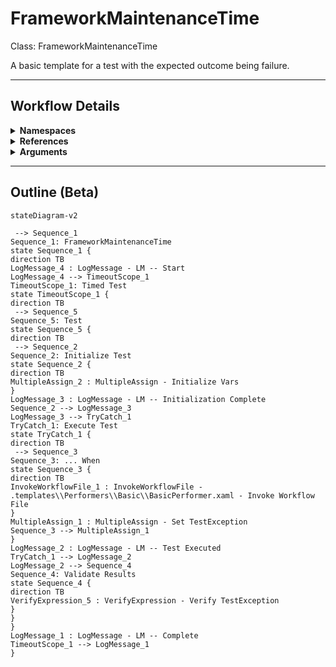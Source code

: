 # FrameworkMaintenanceTime
Class: FrameworkMaintenanceTime

A basic template for a test with the expected outcome being failure.

<hr />

## Workflow Details
<details>
    <summary>
    <b>Namespaces</b>
    </summary>

    - System.Activities
- System.Activities.Statements
- System.Activities.Expressions
- System.Activities.Validation
- System.Activities.XamlIntegration
- Microsoft.VisualBasic
- Microsoft.VisualBasic.Activities
- System
- System.Collections
- System.Collections.Generic
- System.Data
- System.Diagnostics
- System.Drawing
- System.IO
- System.Linq
- System.Net.Mail
- System.Xml
- System.Text
- System.Xml.Linq
- UiPath.Core
- UiPath.Core.Activities
- System.Windows.Markup
- System.Collections.ObjectModel
- System.Runtime.Serialization
- System.Reflection
- System.Linq.Expressions
- UiPath.Testing.Activities
- UiPath.Shared.Activities
- GlobalVariablesNamespace
- GlobalConstantsNamespace


</details>
<details>
    <summary>
    <b>References</b>
    </summary>

    - Microsoft.CSharp
- Microsoft.VisualBasic
- mscorlib
- NPOI
- PresentationCore
- PresentationFramework
- System
- System.Activities
- System.ComponentModel
- System.ComponentModel.TypeConverter
- System.Configuration.ConfigurationManager
- System.Console
- System.Core
- System.Data
- System.Drawing
- System.Linq
- System.Linq.Expressions
- System.Memory
- System.Memory.Data
- System.ObjectModel
- System.Private.CoreLib
- System.Private.DataContractSerialization
- System.Private.ServiceModel
- System.Private.Uri
- System.Reflection.DispatchProxy
- System.Reflection.Metadata
- System.Reflection.TypeExtensions
- System.Runtime.Serialization
- System.Runtime.Serialization.Formatters
- System.Runtime.Serialization.Primitives
- System.Security.Permissions
- System.ServiceModel
- System.ServiceModel.Activities
- System.Xaml
- System.Xml
- System.Xml.Linq
- UiPath.Excel
- UiPath.Excel.Activities
- UiPath.Mail.Activities
- UiPath.Studio.Constants
- UiPath.System.Activities
- UiPath.System.Activities.Design
- UiPath.System.Activities.ViewModels
- UiPath.Testing.Activities
- UiPath.Workflow
- WindowsBase


</details>
<details>
    <summary>
    <b>Arguments</b>
    </summary>

    <table><tr><th>Name</th><th>Direction</th><th>Type</th><th>Description</th></tr></table>
    
</details>

<hr />

## Outline (Beta)

```mermaid
stateDiagram-v2

 --> Sequence_1
Sequence_1: FrameworkMaintenanceTime
state Sequence_1 {
direction TB
LogMessage_4 : LogMessage - LM -- Start
LogMessage_4 --> TimeoutScope_1
TimeoutScope_1: Timed Test
state TimeoutScope_1 {
direction TB
 --> Sequence_5
Sequence_5: Test
state Sequence_5 {
direction TB
 --> Sequence_2
Sequence_2: Initialize Test
state Sequence_2 {
direction TB
MultipleAssign_2 : MultipleAssign - Initialize Vars
}
LogMessage_3 : LogMessage - LM -- Initialization Complete
Sequence_2 --> LogMessage_3
LogMessage_3 --> TryCatch_1
TryCatch_1: Execute Test
state TryCatch_1 {
direction TB
 --> Sequence_3
Sequence_3: ... When
state Sequence_3 {
direction TB
InvokeWorkflowFile_1 : InvokeWorkflowFile - .templates\\Performers\\Basic\\BasicPerformer.xaml - Invoke Workflow File
}
MultipleAssign_1 : MultipleAssign - Set TestException
Sequence_3 --> MultipleAssign_1
}
LogMessage_2 : LogMessage - LM -- Test Executed
TryCatch_1 --> LogMessage_2
LogMessage_2 --> Sequence_4
Sequence_4: Validate Results
state Sequence_4 {
direction TB
VerifyExpression_5 : VerifyExpression - Verify TestException
}
}
}
LogMessage_1 : LogMessage - LM -- Complete
TimeoutScope_1 --> LogMessage_1
}
```